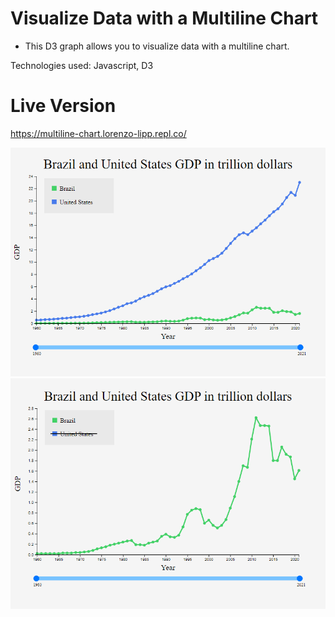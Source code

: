 # Visualize Data with a Multiline Chart

- This D3 graph allows you to visualize data with a multiline chart.

Technologies used: Javascript, D3

# Live Version

https://multiline-chart.lorenzo-lipp.repl.co/

![image](images/preview-1.png)
![image](images/preview-2.png)

